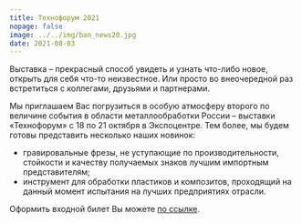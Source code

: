 ```yaml
---
title: Технофорум 2021
nopage: false
image: ../../img/ban_news20.jpg
date: 2021-08-03
---
```

Выставка – прекрасный способ увидеть и узнать что-либо новое, открыть для себя что-то неизвестное. Или просто во внеочередной раз встретиться с коллегами, друзьями и партнерами. 

Мы приглашаем Вас погрузиться в особую атмосферу второго по величине события в области металлообработки России – выставки «Технофорум» с 18 по 21 октября в Экспоцентре.
Тем более, мы будем готовы представить несколько наших новинок:
- гравировальные фрезы, не уступающие по производительности, стойкости и качеству получаемых знаков лучшим импортным представителям;
- инструмент для обработки пластиков и композитов, проходящий на данный момент испытания на лучших предприятиях отрасли.

Оформить входной билет Вы можете [по ссылке](https://www.technoforum-expo.ru/ru/visitors/ticket).